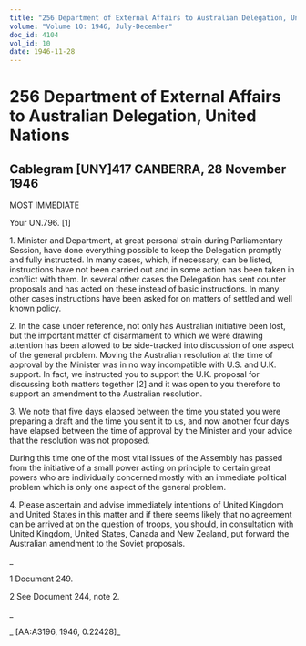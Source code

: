 ```yaml
---
title: "256 Department of External Affairs to Australian Delegation, United Nations"
volume: "Volume 10: 1946, July-December"
doc_id: 4104
vol_id: 10
date: 1946-11-28
---
```


# 256 Department of External Affairs to Australian Delegation, United Nations

## Cablegram [UNY]417 CANBERRA, 28 November 1946

MOST IMMEDIATE

Your UN.796. [1]

1\. Minister and Department, at great personal strain during Parliamentary Session, have done everything possible to keep the Delegation promptly and fully instructed. In many cases, which, if necessary, can be listed, instructions have not been carried out and in some action has been taken in conflict with them. In several other cases the Delegation has sent counter proposals and has acted on these instead of basic instructions. In many other cases instructions have been asked for on matters of settled and well known policy.

2\. In the case under reference, not only has Australian initiative been lost, but the important matter of disarmament to which we were drawing attention has been allowed to be side-tracked into discussion of one aspect of the general problem. Moving the Australian resolution at the time of approval by the Minister was in no way incompatible with U.S. and U.K. support. In fact, we instructed you to support the U.K. proposal for discussing both matters together [2] and it was open to you therefore to support an amendment to the Australian resolution.

3\. We note that five days elapsed between the time you stated you were preparing a draft and the time you sent it to us, and now another four days have elapsed between the time of approval by the Minister and your advice that the resolution was not proposed.

During this time one of the most vital issues of the Assembly has passed from the initiative of a small power acting on principle to certain great powers who are individually concerned mostly with an immediate political problem which is only one aspect of the general problem.

4\. Please ascertain and advise immediately intentions of United Kingdom and United States in this matter and if there seems likely that no agreement can be arrived at on the question of troops, you should, in consultation with United Kingdom, United States, Canada and New Zealand, put forward the Australian amendment to the Soviet proposals.

_

1 Document 249.

2 See Document 244, note 2.

_

_ [AA:A3196, 1946, 0.22428]_
